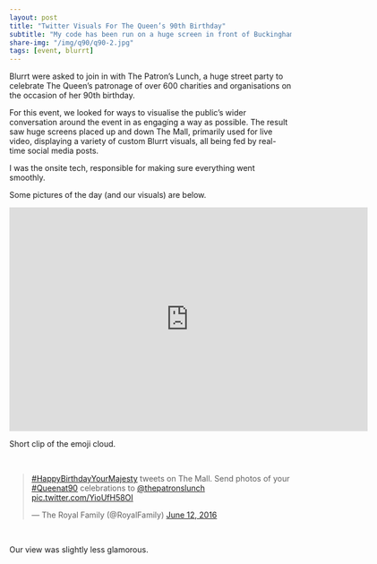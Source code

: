 ```yaml
---
layout: post
title: "Twitter Visuals For The Queen’s 90th Birthday"
subtitle: "My code has been run on a huge screen in front of Buckingham Palace; has yours?"
share-img: "/img/q90/q90-2.jpg"
tags: [event, blurrt]
---
```


<p>Blurrt were asked to join in with The Patron’s Lunch, a huge street party to celebrate The Queen’s patronage of over 600 charities and organisations on the occasion of her 90th birthday.</p>

<p>For this event, we looked for ways to visualise the public’s wider conversation around the event in as engaging a way as possible. The result saw huge screens placed up and down The Mall, primarily used for live video, displaying a variety of custom Blurrt visuals, all being fed by real-time social media posts.</p>

<p>I was the onsite tech, responsible for making sure everything went smoothly.</p>

<p>Some pictures of the day (and our visuals) are below.</p>

<img data-normal="/img/q90/q90-1.jpg" class="img-responsive center-block">
<br>
<img data-normal="/img/q90/q90-2.jpg" class="img-responsive center-block">
<br>
<img data-normal="/img/q90/q90-3.jpg" class="img-responsive center-block">
<br>
<img data-normal="/img/q90/q90-4.jpg" class="img-responsive center-block">
<br>
<img data-normal="/img/q90/q90-5.jpg" class="img-responsive center-block">

<div class="text-center">
	<iframe src="https://player.vimeo.com/video/172219589?loop=1&title=0&byline=0&portrait=0" width="640" height="400" frameborder="0" webkitallowfullscreen mozallowfullscreen allowfullscreen></iframe>
	<p>Short clip of the emoji cloud.</p>
</div>

<br>

<blockquote class="twitter-tweet tw-align-center" data-lang="en"><p lang="en" dir="ltr"><a href="https://twitter.com/hashtag/HappyBirthdayYourMajesty?src=hash">#HappyBirthdayYourMajesty</a> tweets on The Mall. Send photos of your <a href="https://twitter.com/hashtag/Queenat90?src=hash">#Queenat90</a> celebrations to <a href="https://twitter.com/thepatronslunch">@thepatronslunch</a> <a href="https://t.co/YioUfH58OI">pic.twitter.com/YioUfH58OI</a></p>&mdash; The Royal Family (@RoyalFamily) <a href="https://twitter.com/RoyalFamily/status/741962091972661248">June 12, 2016</a></blockquote>
<script async src="//platform.twitter.com/widgets.js" charset="utf-8"></script>

<br>
<p>Our view was slightly less glamorous.</p>

<img data-normal="/img/q90/q90-6.jpg" class="img-responsive center-block">
